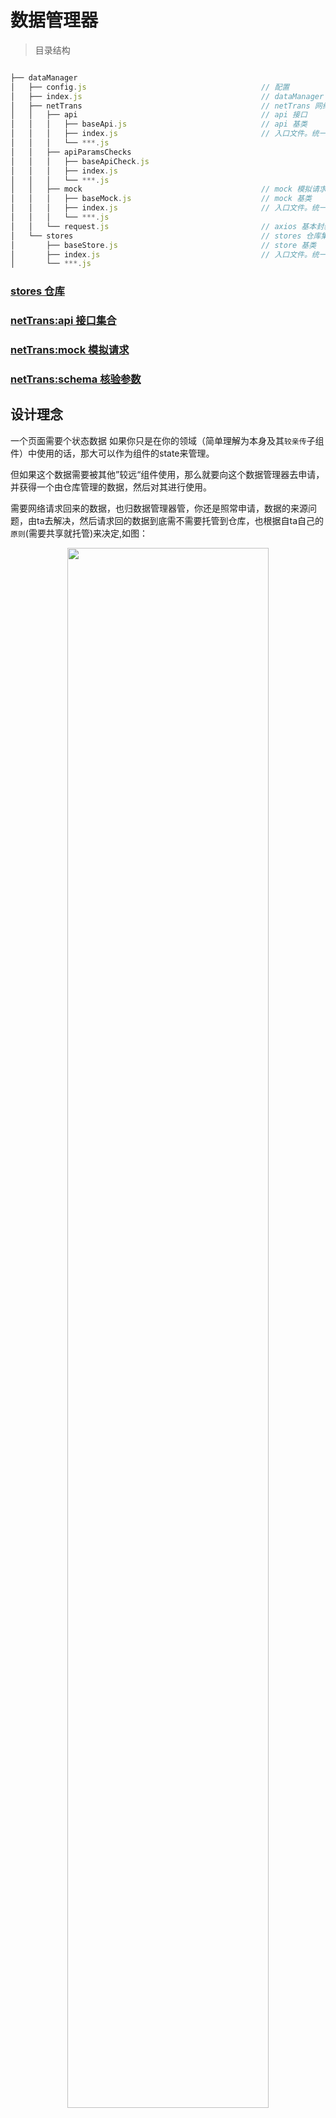 # 数据管理器

>目录结构

```js

├── dataManager
│   ├── config.js                                       // 配置                 <<<--- 重点关注！！！
│   ├── index.js                                        // dataManager 入口     <<<--- 重点关注！！！
│   ├── netTrans                                        // netTrans 网络通信
│   │   ├── api                                         // api 接口    
│   │   │   ├── baseApi.js                              // api 基类    
│   │   │   ├── index.js                                // 入口文件。统一管理
│   │   │   └── ***.js
│   │   ├── apiParamsChecks
│   │   │   ├── baseApiCheck.js
│   │   │   ├── index.js
│   │   │   └── ***.js
│   │   ├── mock                                        // mock 模拟请求
│   │   │   ├── baseMock.js                             // mock 基类        
│   │   │   ├── index.js                                // 入口文件。统一管理
│   │   │   └── ***.js
│   │   └── request.js                                  // axios 基本封装
│   └── stores                                          // stores 仓库集合
│       ├── baseStore.js                                // store 基类
│       ├── index.js                                    // 入口文件。统一管理
│       └── ***.js

```
### <a href="数据管理器/相关/store仓库.md">stores 仓库</a>
### <a href="数据管理器/相关/api接口.md">netTrans:api 接口集合</a>
### <a href="数据管理器/相关/mock模拟.md">netTrans:mock 模拟请求</a>
### <a href="数据管理器/相关/schema参数校验.md">netTrans:schema 核验参数</a>
## 设计理念

一个页面需要个状态数据
如果你只是在你的领域（简单理解为本身及其`较亲传`子组件）中使用的话，那大可以作为组件的state来管理。

但如果这个数据需要被其他”较远“组件使用，那么就要向这个数据管理器去申请，并获得一个由仓库管理的数据，然后对其进行使用。

需要网络请求回来的数据，也归数据管理器管，你还是照常申请，数据的来源问题，由ta去解决，然后请求回的数据到底需不需要托管到仓库，也根据自ta自己的`原则`(需要共享就托管)来决定,如图：

<p align="center">
 <img style="
    width: 80%;
" src="https://s1.imagehub.cc/images/2021/06/13/663FF258-A077-4124-A6CB-DA3281A1667C991d2ad8f91247c0.jpg">
</p>


>大致有两种情景需要向数据管理器申请数据：
* 我需要一个能够共享的数据。
* 我需要一个后台的数据。

>配置：

详：`数据管理器/配置/`


>那问题简单了：

页面，组件等view层的是一伙的。
数据仓库，网络通信和ta的小伙伴(`schema核验参数`&`mock模拟请求`)，是一伙的。

__一言蔽之__：我想要个数据，我自己搞不了，`dataManager`交给你来弄吧。
## stores 数据仓库：

数据管理使用的是`mobx`,并且扩展一些功能，如：
* 可配置接口防抖。
* 请求loadding显示。
* 接口请求参数核验等（ _schema核验）。

## netTrans 网络通信：
>封装axios

在其基础上进行简单且必要的封装：

* 为每个请求的头部添加了`token`。

* 区分上传文件还是Json，并在头部添加相应的Content-Type。

* 统一加了一些错误提示信息等













